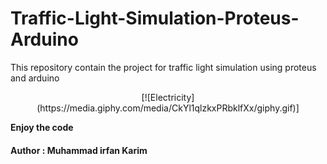 # Traffic-Light-Simulation-Proteus-Arduino
This repository contain the project for traffic light simulation using proteus and arduino </br>

<div style="text-align:center">
  [![Electricity](https://media.giphy.com/media/CkYl1qlzkxPRbklfXx/giphy.gif)]
</div>

**Enjoy the code**
#### Author : Muhammad irfan Karim
